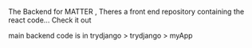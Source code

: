 The Backend for MATTER , Theres a front end repository containing the react code... Check it out


main backend code is in trydjango > trydjango > myApp
